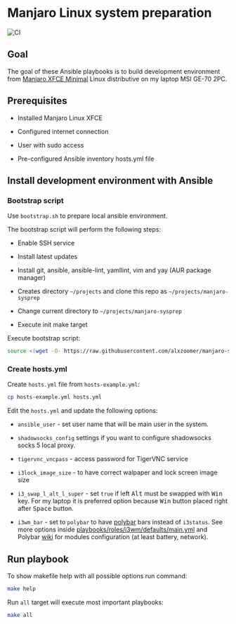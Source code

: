 # Manjaro Linux system preparation

![CI](https://github.com/alxzoomer/manjaro-sysprep/workflows/CI/badge.svg)

## Goal

The goal of these Ansible playbooks is to build development environment from [Manjaro XFCE Minimal](https://manjaro.org/downloads/official/xfce/) Linux distributive on my laptop MSI GE-70 2PC.

## Prerequisites

* Installed Manjaro Linux XFCE

* Configured internet connection

* User with sudo access

* Pre-configured Ansible inventory hosts.yml file

## Install development environment with Ansible

### Bootstrap script

Use `bootstrap.sh` to prepare local ansible environment.

The bootstrap script will perform the following steps:

* Enable SSH service

* Install latest updates

* Install git, ansible, ansible-lint, yamllint, vim and yay (AUR package manager)

* Creates directory `~/projects` and clone this repo as `~/projects/manjaro-sysprep`

* Change current directory to `~/projects/manjaro-sysprep`

* Execute init make target

Execute bootstrap script:

```sh
source <(wget -O- https://raw.githubusercontent.com/alxzoomer/manjaro-sysprep/master/bootstrap.sh)
```

### Create hosts.yml

Create `hosts.yml` file from `hosts-example.yml`:

```sh
cp hosts-example.yml hosts.yml
```

Edit the `hosts.yml` and update the following options:

* `ansible_user` - set user name that will be main user in the system.

* `shadowsocks_config` settings if you want to configure shadowsocks socks 5 local proxy.

* `tigervnc_vncpass` - access password for TigerVNC service

* `i3lock_image_size` - to have correct walpaper and lock screen image size

* `i3_swap_l_alt_l_super` - set `true` if left <kbd>Alt</kbd> must be swapped with <kbd>Win</kbd> key. For my laptop it is preferred option because <kbd>Win</kbd> button placed right after <kbd>Space</kbd> button.

* `i3wm_bar` - set to `polybar` to have [polybar](https://github.com/polybar/polybar) bars instead of `i3status`. See more options inside [playbooks/roles/i3wm/defaults/main.yml](https://github.com/alxzoomer/manjaro-sysprep/blob/master/playbooks/roles/i3wm/defaults/main.yml) and Polybar [wiki](https://github.com/polybar/polybar/wiki) for modules configuration (at least battery, network).

## Run playbook

To show makefile help with all possible options run command:

```sh
make help
```

Run `all` target will execute most important playbooks:

```sh
make all
```

